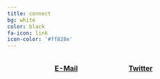 ```yaml
---
title: connect
bg: white
color: black
fa-icon: link
icon-color: '#ff828e'
---
```


<style>
  table {
    width: 100%;
    border-collapse:separate;
    border-spacing: 100px 5px;
  }
  
  td {
    text-align: center;
  }
  
  td.title {
    text-align: center;
    font-weight: bold;
  }
</style>

<table>
  <tr>
    <td width="50%">
      <a href="mailto:bestpuckin@gmail.com">
        <span class="fa-stack subtlecircle" style="font-size:100px; background:rgba(255,130,142,0.1)">
          <i class="fa fa-circle fa-stack-2x text-white"></i>
          <i class="fa far fa-envelope fa-stack-1x fa-dg"></i>
        </span>
      </a>
    </td>
    <td width="50%">
      <a href="https://twitter.com/bestpuckin" target="_blank">
        <span class="fa-stack subtlecircle" style="font-size:100px; background:rgb(29,161,242,0.1)">
          <i class="fa fa-circle fa-stack-2x text-white"></i>
          <i class="fa fa-twitter fa-stack-1x text-blue"></i>
        </span>
      </a>
    </td>
  </tr>
  <tr>
    <td class="title"><a href="mailto:bestpuckin@gmail.com">E-Mail</a></td>
    <td class="title"><a href="https://twitter.com/bestpuckin" target="_blank">Twitter</a></td>
  </tr>
</table>
